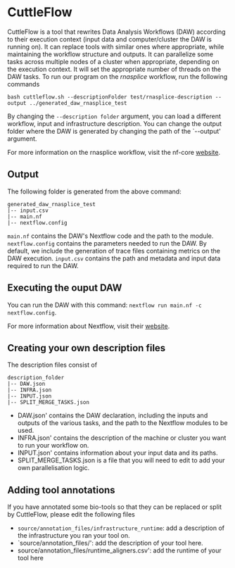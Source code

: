 # CuttleFlow

CuttleFlow is a tool that rewrites Data Analysis Workflows (DAW) according to their execution context (input data and computer/cluster the DAW is running on).
It can replace tools with similar ones where appropriate, while maintaining the workflow structure and outputs.
It can parallelize some tasks across multiple nodes of a cluster when appropriate, depending on the execution context.
It will set the appropriate number of threads on the DAW tasks.
To run our program on the *rnasplice* workflow, run the following commands
```
bash cuttleflow.sh --descriptionFolder test/rnasplice-description --output ../generated_daw_rnasplice_test
```

By changing the `--description folder` argument, you can load a different workflow, input and infrastructure description. 
You can change the output folder where the DAW is generated by changing the path of the `--output' argument.

For more information on the rnasplice workflow, visit the nf-core [website](https://nf-co.re/rnasplice/1.0.4).

## Output

The following folder is generated from the above command:
```
generated_daw_rnasplice_test
|-- input.csv
|-- main.nf
|-- nextflow.config
```


`main.nf` contains the DAW's Nextflow code and the path to the module.
`nextflow.config` contains the parameters needed to run the DAW. By default, we include the generation of trace files containing metrics on the DAW execution.
`input.csv` contains the path and metadata and input data required to run the DAW.

## Executing the ouput DAW

You can run the DAW with this command:
`nextflow run main.nf -c nextflow.config`.

For more information about Nextflow, visit their [website](https://www.nextflow.io/docs/latest/index.html).

## Creating your own description files

The description files consist of
```
description_folder
|-- DAW.json
|-- INFRA.json
|-- INPUT.json
|-- SPLIT_MERGE_TASKS.json
```

- DAW.json' contains the DAW declaration, including the inputs and outputs of the various tasks, and the path to the Nextflow modules to be used.
- INFRA.json' contains the description of the machine or cluster you want to run your workflow on.
- INPUT.json' contains information about your input data and its paths.
- SPLIT_MERGE_TASKS.json is a file that you will need to edit to add your own parallelisation logic.

## Adding tool annotations

If you have annotated some bio-tools so that they can be replaced or split by CuttleFlow, please edit the following files

- `source/annotation_files/infrastructure_runtime`: add a description of the infrastructure you ran your tool on.
- `source/annotation_files/': add the description of your tool here. 
- source/annotation_files/runtime_aligners.csv': add the runtime of your tool here